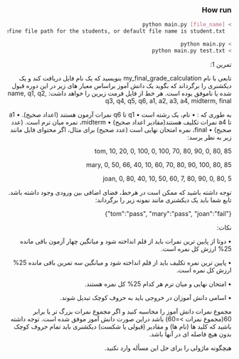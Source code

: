 ### How run

```bash
> python main.py [file_name]
  file_name: Define file path for the students, or default file name is student.txt.

> python main.py
> python main.py test.txt
```

تمرین 1:

تابعی با نام  my_final_grade_calculation بنویسید که یک نام فایل دریافت کند و یک دیکشنری را برگرداند که بگوید یک دانش آموز براساس معیار های زیر در این دوره قبول شده یا ناموفق بوده است.
هر خط از فایل فرمت زیرین را خواهد داشت:
 name, q1, q2, q3, q4, q5, q6, a1, a2, a3, a4, midterm, final

به طوری که :
•  نام، یک رشته است
• q1 تا q6 نمرات آزمون هستند (اعداد صحیح).
• a1 تا a4 نمرات تکلیف هستند(مقادیر اعداد صحیح)
• midterm، نمره میان ترم است. (عدد صحیح)
• final، نمره امتحان نهایی است (عدد صحیح)
برای مثال، اگر محتوای فایل مانند زیر به نظر برسد:

tom, 10, 20, 0, 100, 0, 100, 70, 80, 90, 0, 80, 85

mary, 0, 50, 66, 40, 10, 60, 70, 80, 90, 100, 80, 85

joan, 0, 80, 40, 10, 50, 60, 7, 80, 90, 0, 80, 5

توجه داشته باشید که ممکن است در هرخط، فضای اضافی بین ورودی وجود داشته باشد.
تابع شما باید یک دیکشنری مانند نمونه زیر را برگرداند:

 {"tom":"pass", "mary":"pass", "joan":"fail"}

نکات:

• دوتا از پایین ترین نمرات باید از قلم انداخته شود و میانگین چهار آزمون باقی مانده 25% ارزش کل نمره است.

• پایین ترین نمره تکلیف باید از قلم انداخته شود و میانگین سه تمرین باقی مانده 25% ارزش کل نمره است.

• امتحان نهایی و میان ترم هر کدام 25% کل نمره هستند.

• اسامی دانش آموزان در خروجی باید به حروف کوچک تبدیل شوند.

مجموع نمرات دانش آموز را محاسبه کنید و اگر مجموع نمرات بزرگ تر یا برابر 60(مجموع نمرات >=60) باشد دراین صورت دانش آموز موفق شده است. توجه داشته باشید که کلید ها (نام ها) و مقادیر (قبولی یا شکست) دیکشنری باید تمام حروف کوچک بدون هیچ فاصله ای در آنها باشد.

هیچگونه ماژولی را برای حل این مسأله وارد نکنید.

<style>
body {
  direction: rtl;
}
</style>
